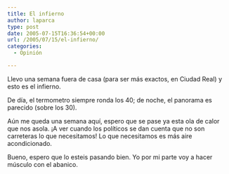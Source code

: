 ```yaml
---
title: El infierno
author: laparca
type: post
date: 2005-07-15T16:36:54+00:00
url: /2005/07/15/el-infierno/
categories:
  - Opinión

---
```

Llevo una semana fuera de casa (para ser más exactos, en Ciudad Real) y esto es el infierno.

De día, el termometro siempre ronda los 40; de noche, el panorama es parecido (sobre los 30).

Aún me queda una semana aquí, espero que se pase ya esta ola de calor que nos asola. ¡A ver cuando los políticos se dan cuenta que no son carreteras lo que necesitamos! Lo que necesitamos es más aire acondicionado.

Bueno, espero que lo esteis pasando bien. Yo por mi parte voy a hacer músculo con el abanico.